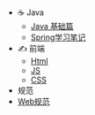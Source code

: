 * ☕ Java
  * [Java 基础篇](./docs/Java/JavaBase.md)
  * [Spring学习笔记](./docs/Java/Spring.md)
* ✍️ 前端
  * [Html](./docs/FrontEnd/Html.md)
  * [JS](./docs/FrontEnd/JS.md)
  * [CSS](./docs/FrontEnd/CSS.md)
*  规范
  *  [Web规范](./docs/Rule/WebRule.md)